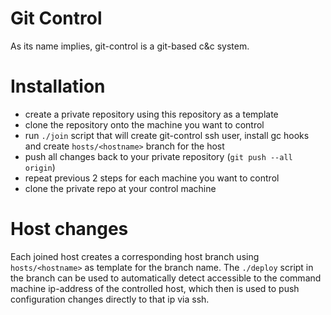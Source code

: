 # Git Control
As its name implies, git-control is a git-based c&c system.

# Installation
* create a private repository using this repository as a template
* clone the repository onto the machine you want to control
* run `./join` script that will create git-control ssh user, install gc hooks and create `hosts/<hostname>` branch for the host
* push all changes back to your private repository (`git push --all origin`)
* repeat previous 2 steps for each machine you want to control
* clone the private repo at your control machine

# Host changes
Each joined host creates a corresponding host branch using `hosts/<hostname>` as template for the branch name. The `./deploy` script in the branch can be used to automatically detect accessible to the command machine ip-address of the controlled host, which then is used to push configuration changes directly to that ip via ssh.
